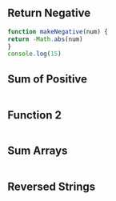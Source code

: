 ## Return Negative

```js
function makeNegative(num) {
return -Math.abs(num)
}
console.log(15)
```

## Sum of Positive

```js

```

## Function 2

```js

```

## Sum Arrays

```js

```

## Reversed Strings

```js

```
